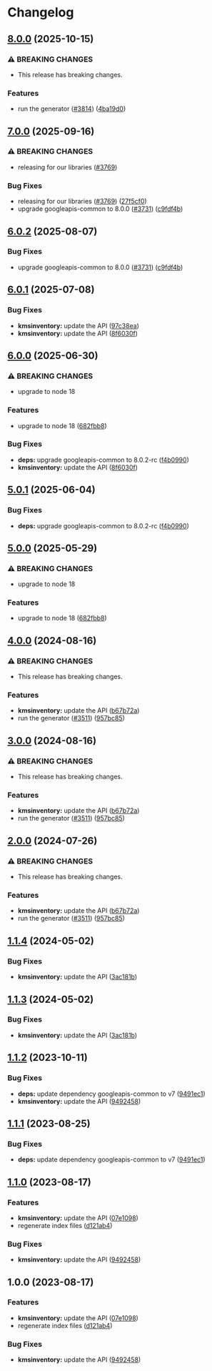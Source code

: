 # Changelog

## [8.0.0](https://github.com/googleapis/google-api-nodejs-client/compare/kmsinventory-v7.0.0...kmsinventory-v8.0.0) (2025-10-15)


### ⚠ BREAKING CHANGES

* This release has breaking changes.

### Features

* run the generator ([#3814](https://github.com/googleapis/google-api-nodejs-client/issues/3814)) ([4ba19d0](https://github.com/googleapis/google-api-nodejs-client/commit/4ba19d068b2b8deb28d773ebc6a3418f5e4a7162))

## [7.0.0](https://github.com/googleapis/google-api-nodejs-client/compare/kmsinventory-v6.0.1...kmsinventory-v7.0.0) (2025-09-16)


### ⚠ BREAKING CHANGES

* releasing for our libraries ([#3769](https://github.com/googleapis/google-api-nodejs-client/issues/3769))

### Bug Fixes

* releasing for our libraries ([#3769](https://github.com/googleapis/google-api-nodejs-client/issues/3769)) ([27f5cf0](https://github.com/googleapis/google-api-nodejs-client/commit/27f5cf0a0190a5e8e8bf970f7a7cf77c409f093e))
* upgrade googleapis-common to 8.0.0  ([#3731](https://github.com/googleapis/google-api-nodejs-client/issues/3731)) ([c9fdf4b](https://github.com/googleapis/google-api-nodejs-client/commit/c9fdf4b34d6c9bcf608eee35dd281d4680be9797))

## [6.0.2](https://github.com/googleapis/google-api-nodejs-client/compare/kmsinventory-v6.0.1...kmsinventory-v6.0.2) (2025-08-07)


### Bug Fixes

* upgrade googleapis-common to 8.0.0  ([#3731](https://github.com/googleapis/google-api-nodejs-client/issues/3731)) ([c9fdf4b](https://github.com/googleapis/google-api-nodejs-client/commit/c9fdf4b34d6c9bcf608eee35dd281d4680be9797))

## [6.0.1](https://github.com/googleapis/google-api-nodejs-client/compare/kmsinventory-v6.0.0...kmsinventory-v6.0.1) (2025-07-08)


### Bug Fixes

* **kmsinventory:** update the API ([97c38ea](https://github.com/googleapis/google-api-nodejs-client/commit/97c38ead42da2f32643c56074946a565d2ec2a8f))
* **kmsinventory:** update the API ([8f6030f](https://github.com/googleapis/google-api-nodejs-client/commit/8f6030fc195549318e0318d75b7efd077e8d2612))

## [6.0.0](https://github.com/googleapis/google-api-nodejs-client/compare/kmsinventory-v5.0.1...kmsinventory-v6.0.0) (2025-06-30)


### ⚠ BREAKING CHANGES

* upgrade to node 18

### Features

* upgrade to node 18 ([682fbb8](https://github.com/googleapis/google-api-nodejs-client/commit/682fbb869189ae92b3e9a194d37d0548af0c1f92))


### Bug Fixes

* **deps:** upgrade googleapis-common to 8.0.2-rc ([f4b0990](https://github.com/googleapis/google-api-nodejs-client/commit/f4b099071040cfbcfe4a2e7d487d45ee93b369e0))
* **kmsinventory:** update the API ([8f6030f](https://github.com/googleapis/google-api-nodejs-client/commit/8f6030fc195549318e0318d75b7efd077e8d2612))

## [5.0.1](https://github.com/googleapis/google-api-nodejs-client/compare/kmsinventory-v5.0.0...kmsinventory-v5.0.1) (2025-06-04)


### Bug Fixes

* **deps:** upgrade googleapis-common to 8.0.2-rc ([f4b0990](https://github.com/googleapis/google-api-nodejs-client/commit/f4b099071040cfbcfe4a2e7d487d45ee93b369e0))

## [5.0.0](https://github.com/googleapis/google-api-nodejs-client/compare/kmsinventory-v4.0.0...kmsinventory-v5.0.0) (2025-05-29)


### ⚠ BREAKING CHANGES

* upgrade to node 18

### Features

* upgrade to node 18 ([682fbb8](https://github.com/googleapis/google-api-nodejs-client/commit/682fbb869189ae92b3e9a194d37d0548af0c1f92))

## [4.0.0](https://github.com/googleapis/google-api-nodejs-client/compare/kmsinventory-v3.0.0...kmsinventory-v4.0.0) (2024-08-16)


### ⚠ BREAKING CHANGES

* This release has breaking changes.

### Features

* **kmsinventory:** update the API ([b67b72a](https://github.com/googleapis/google-api-nodejs-client/commit/b67b72abc50ff94dc73970e06bc0c55ba93a256e))
* run the generator ([#3511](https://github.com/googleapis/google-api-nodejs-client/issues/3511)) ([957bc85](https://github.com/googleapis/google-api-nodejs-client/commit/957bc850439a639c5534957333b09598944952c3))

## [3.0.0](https://github.com/googleapis/google-api-nodejs-client/compare/kmsinventory-v2.0.0...kmsinventory-v3.0.0) (2024-08-16)


### ⚠ BREAKING CHANGES

* This release has breaking changes.

### Features

* **kmsinventory:** update the API ([b67b72a](https://github.com/googleapis/google-api-nodejs-client/commit/b67b72abc50ff94dc73970e06bc0c55ba93a256e))
* run the generator ([#3511](https://github.com/googleapis/google-api-nodejs-client/issues/3511)) ([957bc85](https://github.com/googleapis/google-api-nodejs-client/commit/957bc850439a639c5534957333b09598944952c3))

## [2.0.0](https://github.com/googleapis/google-api-nodejs-client/compare/kmsinventory-v1.1.4...kmsinventory-v2.0.0) (2024-07-26)


### ⚠ BREAKING CHANGES

* This release has breaking changes.

### Features

* **kmsinventory:** update the API ([b67b72a](https://github.com/googleapis/google-api-nodejs-client/commit/b67b72abc50ff94dc73970e06bc0c55ba93a256e))
* run the generator ([#3511](https://github.com/googleapis/google-api-nodejs-client/issues/3511)) ([957bc85](https://github.com/googleapis/google-api-nodejs-client/commit/957bc850439a639c5534957333b09598944952c3))

## [1.1.4](https://github.com/googleapis/google-api-nodejs-client/compare/kmsinventory-v1.1.3...kmsinventory-v1.1.4) (2024-05-02)


### Bug Fixes

* **kmsinventory:** update the API ([3ac181b](https://github.com/googleapis/google-api-nodejs-client/commit/3ac181bbd6283099b1ea29b1371c61eb0e211773))

## [1.1.3](https://github.com/googleapis/google-api-nodejs-client/compare/kmsinventory-v1.1.2...kmsinventory-v1.1.3) (2024-05-02)


### Bug Fixes

* **kmsinventory:** update the API ([3ac181b](https://github.com/googleapis/google-api-nodejs-client/commit/3ac181bbd6283099b1ea29b1371c61eb0e211773))

## [1.1.2](https://github.com/googleapis/google-api-nodejs-client/compare/kmsinventory-v1.1.1...kmsinventory-v1.1.2) (2023-10-11)


### Bug Fixes

* **deps:** update dependency googleapis-common to v7 ([9491ec1](https://github.com/googleapis/google-api-nodejs-client/commit/9491ec1cdc3c413e7d73edcfcd59cf5c28a7c855))
* **kmsinventory:** update the API ([9492458](https://github.com/googleapis/google-api-nodejs-client/commit/9492458165913a20a2eb2acf8122c5017cf115a5))

## [1.1.1](https://github.com/googleapis/google-api-nodejs-client/compare/kmsinventory-v1.1.0...kmsinventory-v1.1.1) (2023-08-25)


### Bug Fixes

* **deps:** update dependency googleapis-common to v7 ([9491ec1](https://github.com/googleapis/google-api-nodejs-client/commit/9491ec1cdc3c413e7d73edcfcd59cf5c28a7c855))

## [1.1.0](https://github.com/googleapis/google-api-nodejs-client/compare/kmsinventory-v1.0.0...kmsinventory-v1.1.0) (2023-08-17)


### Features

* **kmsinventory:** update the API ([07e1098](https://github.com/googleapis/google-api-nodejs-client/commit/07e1098cc76adca73c68e996c4c244ad0ce2337e))
* regenerate index files ([d121ab4](https://github.com/googleapis/google-api-nodejs-client/commit/d121ab4cb630dd1c77a228166da2788bd2bd1175))


### Bug Fixes

* **kmsinventory:** update the API ([9492458](https://github.com/googleapis/google-api-nodejs-client/commit/9492458165913a20a2eb2acf8122c5017cf115a5))

## 1.0.0 (2023-08-17)


### Features

* **kmsinventory:** update the API ([07e1098](https://github.com/googleapis/google-api-nodejs-client/commit/07e1098cc76adca73c68e996c4c244ad0ce2337e))
* regenerate index files ([d121ab4](https://github.com/googleapis/google-api-nodejs-client/commit/d121ab4cb630dd1c77a228166da2788bd2bd1175))


### Bug Fixes

* **kmsinventory:** update the API ([9492458](https://github.com/googleapis/google-api-nodejs-client/commit/9492458165913a20a2eb2acf8122c5017cf115a5))
